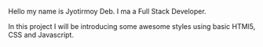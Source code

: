 Hello my name is Jyotirmoy Deb. I ma a Full Stack Developer.

In this project I will be introducing some awesome styles using basic HTMl5, CSS and Javascript. 

